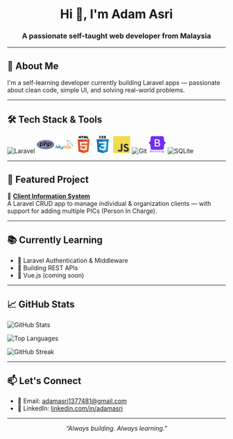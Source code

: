 <h1 align="center">Hi 👋, I'm Adam Asri</h1>
<h3 align="center">A passionate self-taught web developer from Malaysia</h3>

---

## 🚀 About Me

I'm a self-learning developer currently building Laravel apps — passionate about clean code, simple UI, and solving real-world problems.

---

## 🛠️ Tech Stack & Tools

<p align="left">
  <img src="https://cdn.jsdelivr.net/gh/devicons/devicon/icons/laravel/laravel-original.svg" alt="Laravel" width="40" height="40"/>
  <img src="https://raw.githubusercontent.com/devicons/devicon/master/icons/php/php-original.svg" alt="PHP" width="40" height="40"/> 
  <img src="https://raw.githubusercontent.com/devicons/devicon/master/icons/mysql/mysql-original-wordmark.svg" alt="MySQL" width="40" height="40"/> 
  <img src="https://raw.githubusercontent.com/devicons/devicon/master/icons/html5/html5-original-wordmark.svg" alt="HTML5" width="40" height="40"/> 
  <img src="https://raw.githubusercontent.com/devicons/devicon/master/icons/css3/css3-original-wordmark.svg" alt="CSS3" width="40" height="40"/> 
  <img src="https://raw.githubusercontent.com/devicons/devicon/master/icons/javascript/javascript-original.svg" alt="JavaScript" width="40" height="40"/> 
  <img src="https://www.vectorlogo.zone/logos/git-scm/git-scm-icon.svg" alt="Git" width="40" height="40"/> 
  <img src="https://raw.githubusercontent.com/devicons/devicon/master/icons/bootstrap/bootstrap-plain-wordmark.svg" alt="Bootstrap" width="40" height="40"/> 
  <img src="https://www.vectorlogo.zone/logos/sqlite/sqlite-icon.svg" alt="SQLite" width="40" height="40"/> 
</p>

---

## 📂 Featured Project

🔧 **[Client Information System](https://github.com/adamasri99/Client-Information)**  
A Laravel CRUD app to manage individual & organization clients — with support for adding multiple PICs (Person In Charge).

---

## 📚 Currently Learning

- 🔸 Laravel Authentication & Middleware  
- 🔸 Building REST APIs  
- 🔸 Vue.js (coming soon)

---

## 📈 GitHub Stats

<p align="left">
  <img src="https://github-readme-stats.vercel.app/api?username=adamasri99&show_icons=true&theme=tokyonight" alt="GitHub Stats" />
</p>

<p align="left">
  <img src="https://github-readme-stats.vercel.app/api/top-langs/?username=adamasri99&layout=compact&theme=tokyonight" alt="Top Languages" />
</p>

<p align="left">
  <img src="https://github-readme-streak-stats.herokuapp.com/?user=adamasri99&theme=tokyonight" alt="GitHub Streak" />
</p>

---

## 📫 Let's Connect

- 📧 Email: adamasri1377481@gmail.com  
- 💼 LinkedIn: [linkedin.com/in/adamasri](https://linkedin.com/in/adamasri)

---

<p align="center"><i>“Always building. Always learning.”</i></p>


